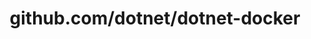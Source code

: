 ---
layout: post
title: github.com/dotnet/dotnet-docker
categories: link
tags: [انگلیسی, برنامه‌نویسی]
---